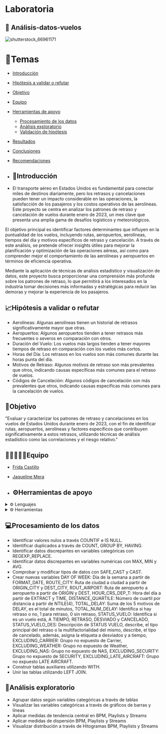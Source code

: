 # Laboratoria

## 🛫 Análisis-datos-vuelos
![shutterstock_66961171](https://github.com/user-attachments/assets/a48cfcd2-79d6-497b-9f36-1f66030448ea)

# 📑Temas

- [Introducción](#introducción)
- [Hipótesis a validar o refutar](#hipótesis-a-validar-o-refutar)
- [Objetivo](#objetivo)
- [Equipo](#equipo)
- [Herramientas de apoyo](#herramientas-de-apoyo)
  - [Procesamiento de los datos](#procesamiento-de-los-datos)
  - [Análisis exploratorio](#análisis-exploratorio)
  - [Validación de hipótesis](#validación-de-hipótesis)
- [Resultados](#resultados)
- [Conclusiones](#conclusiones)
- [Recomendaciones](#recomendaciones)

- ## 📄Introducción

- El transporte aéreo en Estados Unidos es fundamental para conectar miles de destinos diariamente, pero los retrasos y cancelaciones pueden tener un impacto considerable en las operaciones, la satisfacción de los pasajeros y los costos operativos de las aerolíneas. Este proyecto se centra en analizar los patrones de retraso y cancelación de vuelos durante enero de 2023, un mes clave que presenta una amplia gama de desafíos logísticos y meteorológicos.

El objetivo principal es identificar factores determinantes que influyen en la puntualidad de los vuelos, incluyendo rutas, aeropuertos, aerolíneas, tiempos del día y motivos específicos de retraso y cancelación. A través de este análisis, se pretende ofrecer insights útiles para mejorar la planificación y optimización de las operaciones aéreas, así como para comprender mejor el comportamiento de las aerolíneas y aeropuertos en términos de eficiencia operativa.

Mediante la aplicación de técnicas de análisis estadístico y visualización de datos, este proyecto busca proporcionar una comprensión más profunda sobre los patrones de retraso, lo que permitirá a los interesados en la industria tomar decisiones más informadas y estratégicas para reducir las demoras y mejorar la experiencia de los pasajeros.

## 📈Hipótesis a validar o refutar

+ Aerolíneas: Algunas aerolíneas tienen un historial de retrasos significativamente mayor que otras.
+ Aeropuertos: Algunos aeropuertos tienden a tener retrasos más frecuentes o severos en comparación con otros.
+ Duración del Vuelo: Los vuelos más largos tienden a tener mayores tiempos de retraso en comparación con los vuelos más cortos.
+ Horas del Día: Los retrasos en los vuelos son más comunes durante las horas punta del día.
+ Motivos de Retraso: Algunos motivos de retraso son más prevalentes que otros, indicando causas específicas más comunes para el retraso de vuelos.
+ Códigos de Cancelación: Algunos códigos de cancelación son más prevalentes que otros, indicando causas específicas más comunes para la cancelación de vuelos.

## 🎯Objetivo

"Evaluar y caracterizar los patrones de retraso y cancelaciones en los vuelos de Estados Unidos durante enero de 2023, con el fin de identificar rutas, aeropuertos, aerolíneas y factores específicos que contribuyen significativamente a estos retrasos, utilizando técnicas de análisis estadístico como las correlaciones y el riesgo relativo."

## 👩🏻‍🤝‍👩🏻Equipo
- [Frida Castillo](https://github.com/Fri21)
- [Jaqueline Mera](https://github.com/JaquelineMera)

- ## ⚙Herramientas de apoyo
<details>
<summary> ⚙️ Lenguajes </summary>

+ SQL
+ Python

</details>

<details>
<summary> ⚙️ Herramientas </summary>

+ Google BigQuery
+ Google Colab
+ Canva
+ Power Bi

</details>

## 💻Procesamiento de los datos
+ Identificar valores nulos a través COUNTIF e IS NULL.
+ Identificar duplicados a través de COUNT, GROUP BY, HAVING.
+ Identificar datos discrepantes en variables categóricas con REGEXP_REPLACE.
+ Identificar datos discrepantes en variables numéricas con MAX, MIN y AVG.
+ Comprobar y modificar tipos de datos con SAFE_CAST y CAST.
+ Crear nuevas variables DAY OF WEEK: Día de la semana a partir de FORMAT_DATE, ROUTE_CITY: Ruta de ciudad a ciudad a partir de ORIGIN_CITY y DEST_CITY, ROUT_AIRPORT: Ruta de aeropuerto a aeropuerto a partir de ORIGIN y DEST, HOUR_CRS_DEP_T: Hora del día a partir de EXTRACT y TIME, DISTANCE_QUARTILE: Número de cuartil por distancia a partir de NTILE(4), TOTAL_DELAY: Suma de los 5 motivos de DELAY, es el total de minutos, TOTAL_NUM_DELAY: Identifica si hay retraso o no, 1 para retraso, 0 sin retraso, STATUS_VUELO: Identifica si es un vuelo está, A TIEMPO, RETRASO, DESVIADO y CANCELADO, STATUS_VUELO_DES: Descripción de STATUS VUELO, describe, el tipo principal del retraso o la multifactorialidad del mismo, describe, el tipo de cancelado, además, asigna la etiqueta a desviados y a tiempo, EXCLUDING_CARRIER: Grupo no expuesto de Carrier, EXCLUDING_WEATHER: Grupo no expuesto de Weather, EXCLUDING_NAS: Grupo no expuesto de NAS, EXCLUDING_SECURITY: Grupo no expuesto de SECURITY, EXCLUDING_LATE_AIRCRAFT: Grupo no expuesto LATE AIRCRAFT. 
+ Construir tablas auxiliares utilizando WITH.
+ Unir las tablas utilizando LEFT JOIN.

## 🔎Análisis exploratorio
+ Agrupar datos según variables categóricas a través de tablas
+ Visualizar las variables categóricas a través de gráficos de barras y líneas 
+ Aplicar medidas de tendencia central en BPM, Playlists y Streams
+ Aplicar medidas de dispersión BPM, Playlists y Streams
+ Visualizar distribución a través de Hitogramas BPM, Playlists y Streams
